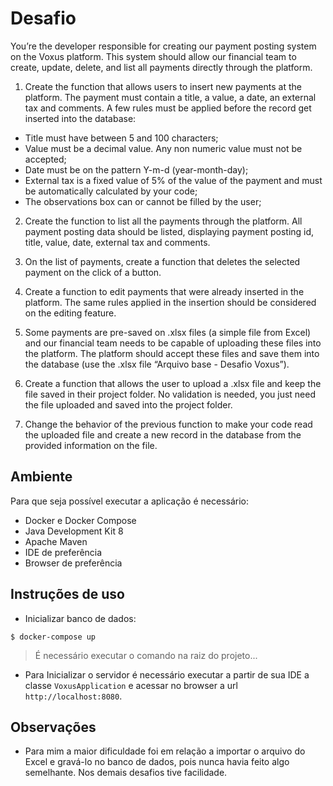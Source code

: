 # Desafio

You’re the developer responsible for creating our payment posting system on the Voxus
platform. This system should allow our financial team to create, update, delete, and list all
payments directly through the platform.

1. Create the function that allows users to insert new payments at the platform.
The payment must contain a title, a value, a date, an external tax and comments.
A few rules must be applied before the record get inserted into the database:
- Title must have between 5 and 100 characters;
- Value must be a decimal value. Any non numeric value must not be
accepted;
- Date must be on the pattern Y-m-d (year-month-day);
- External tax is a fixed value of 5% of the value of the payment and must be
automatically calculated by your code;
- The observations box can or cannot be filled by the user;

2. Create the function to list all the payments through the platform. All payment
posting data should be listed, displaying payment posting id, title, value, date,
external tax and comments.

3. On the list of payments, create a function that deletes the selected payment on
the click of a button.

4. Create a function to edit payments that were already inserted in the platform.
The same rules applied in the insertion should be considered on the editing feature.

5. Some payments are pre-saved on .xlsx files (a simple file from Excel) and our financial team
needs to be capable of uploading these files into the platform. The platform should accept
these files and save them into the database (use the .xlsx file “Arquivo base - Desafio Voxus”).

6. Create a function that allows the user to upload a .xlsx file and keep the file
saved in their project folder. No validation is needed, you just need the file uploaded
and saved into the project folder.

7. Change the behavior of the previous function to make your code read the
uploaded file and create a new record in the database from the provided information on
the file.

## Ambiente

Para que seja possível executar a aplicação é necessário:

- Docker e Docker Compose
- Java Development Kit 8
- Apache Maven
- IDE de preferência
- Browser de preferência

## Instruções de uso

- Inicializar banco de dados:

```
$ docker-compose up
```

> É necessário executar o comando na raiz do projeto...

- Para Inicializar o servidor é necessário executar a partir de sua IDE a classe `VoxusApplication` e 
acessar no browser a url `http://localhost:8080`.

## Observações

- Para mim a maior dificuldade foi em relação a importar o arquivo do Excel e gravá-lo no banco de dados, 
pois nunca havia feito algo semelhante. Nos demais desafios tive facilidade. 
